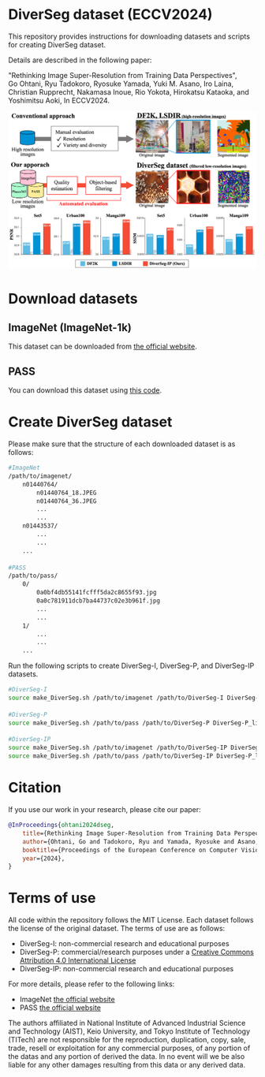 # DiverSeg dataset (ECCV2024)
This repository provides instructions for downloading datasets and scripts for creating DiverSeg dataset.

Details are described in the following paper:

"Rethinking Image Super-Resolution from Training Data Perspectives",      
Go Ohtani, Ryu Tadokoro, Ryosuke Yamada, Yuki M. Asano, Iro Laina, Christian Rupprecht, Nakamasa Inoue, Rio Yokota, Hirokatsu Kataoka, and Yoshimitsu Aoki, In ECCV2024.

<div style="text-align: center;">
<img src="fig1.png" alt="ECCV 2024 Logo" width="800"/>
</div>

# Download datasets

## ImageNet (ImageNet-1k)
This dataset can be downloaded from [the official website](https://image-net.org/challenges/LSVRC/2012/2012-downloads.php).
## PASS
You can download this dataset using [this code](https://gist.github.com/yukimasano/421204a5a74a5c150537366a767a1a04).

# Create DiverSeg dataset
Please make sure that the structure of each downloaded dataset is as follows:
```sh
#ImageNet
/path/to/imagenet/
    n01440764/
        n01440764_18.JPEG
        n01440764_36.JPEG
        ...
        ...
    n01443537/
        ...
        ...   
    ...

#PASS
/path/to/pass/
    0/
        0a0bf4db55141fcfff5da2c8655f93.jpg
        0a0c781911dcb7ba44737c02e3b961f.jpg
        ...
        ...
    1/
        ...
        ...   
    ...
```
Run the following scripts to create DiverSeg-I, DiverSeg-P, and DiverSeg-IP datasets.
```sh
#DiverSeg-I
source make_DiverSeg.sh /path/to/imagenet /path/to/DiverSeg-I DiverSeg-I_list.txt

#DiverSeg-P
source make_DiverSeg.sh /path/to/pass /path/to/DiverSeg-P DiverSeg-P_list.txt

#DiverSeg-IP
source make_DiverSeg.sh /path/to/imagenet /path/to/DiverSeg-IP DiverSeg-I_list.txt
source make_DiverSeg.sh /path/to/pass /path/to/DiverSeg-IP DiverSeg-P_list.txt
```

# Citation

If you use our work in your research, please cite our paper:

```bibtex
@InProceedings{ohtani2024dseg,
    title={Rethinking Image Super-Resolution from Training Data Perspectives},
    author={Ohtani, Go and Tadokoro, Ryu and Yamada, Ryosuke and Asano, Yuki M. and Laina, Iro and Rupprech, Christian and Inoue, Nakamasa and Yokota, Rio and Kataoka, Hirokatsu  and Aoki, Yoshimitsu},
    booktitle={Proceedings of the European Conference on Computer Vision (ECCV)},
    year={2024},
}
```
# Terms of use
All code within the repository follows the MIT License. Each dataset follows the license of the original dataset. The terms of use are as follows:
- DiverSeg-I: non-commercial research and educational purposes
- DiverSeg-P: commercial/research purposes under a [Creative Commons Attribution 4.0 International License](https://creativecommons.org/licenses/by/4.0/)
- DiverSeg-IP: non-commercial research and educational purposes

For more details, please refer to the following links:
- ImageNet [the official website](https://www.image-net.org/download)
- PASS [the official website](https://www.robots.ox.ac.uk/~vgg/data/pass/)

The authors affiliated in National Institute of Advanced Industrial Science and Technology (AIST), Keio University, and Tokyo Institute of Technology (TITech) are not responsible for the reproduction, duplication, copy, sale, trade, resell or exploitation for any commercial purposes, of any portion of the datas and any portion of derived the data. In no event will we be also liable for any other damages resulting from this data or any derived data.

